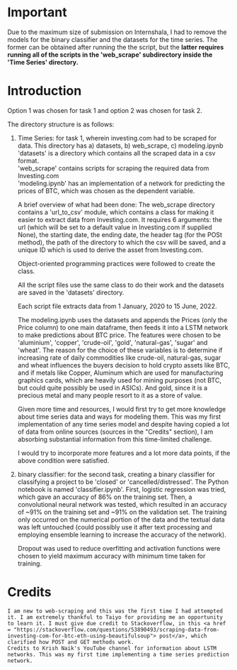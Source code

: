 # Important

 Due to the maximum size of submission on Internshala, I had to remove the models for the binary classifier and the datasets for the time series. The former can be obtained after running the the script, but the <b>latter requires running all of the scripts in the 'web_scrape' subdirectory inside the 'Time Series' directory.</b>

# Introduction

Option 1 was chosen for task 1 and option 2 was chosen for task 2.


The directory structure is as follows:

1. Time Series: for task 1, wherein investing.com had to be scraped for data. This directory has 
    a) datasets, b) web_scrape, c) modeling.ipynb
    <br>'datasets' is a directory which contains all the scraped data in a csv format.
    <br> 'web_scrape' contains scripts for scraping the required data from Investing.com
    <br>'modeling.ipynb' has an implementation of a network for predicting the prices of BTC, which was chosen as the dependent variable.

    A brief overview of what had been done:
    The web_scrape directory contains a 'url_to_csv' module, which contains a class for making it easier to extract data from Investing.com. It requires 6 arguments: the url (which will be set to a default value in Investing.com if supplied None), the starting date, the ending date, the header tag (for the POSt method), the path of the directory to which the csv will be saved, and a unique ID which is used to derive the asset from Investing.com.

    Object-oriented programming practices were followed to create the class.

    All the script files use the same class to do their work and the datasets are saved in the 'datasets' directory.

    Each script file extracts data from 1 January, 2020 to 15 June, 2022.

    The modeling.ipynb uses the datasets and appends the Prices (only the Price column) to one main dataframe, then feeds it into a LSTM network to make predictions about BTC price. The features were chosen to be 'aluminium', 'copper', 'crude-oil', 'gold', 'natural-gas', 'sugar' and 'wheat'. The reason for the choice of these variables is to determine if increasing rate of daily commodities like crude-oil, natural-gas, sugar and wheat influences the buyers decision to hold crypto assets like BTC, and if metals like Copper, Aluminum which are used for manufacturing graphics cards, which are heavily used for mining purposes (not BTC, but could quite possibly be used in ASICs). And gold, since it is a precious metal and many people resort to it as a store of value.
    

    Given more time and resources, I would first try to get more knowledge about time series data and ways for modeling them. This was my first implementation of any time series model and despite having copied a lot of data from online sources (sources in the "Credits" section), I am absorbing substantial information from this time-limited challenge.

    I would try to incorporate more features and a lot more data points, if the above condition were satisfied.


2. binary classifier: for the second task, creating a binary classifier for classifying a project to be 'closed' or 'cancelled/distressed'. The Python notebook is named 'classifier.ipynb'. First, logistic regression was tried, which gave an accuracy of 86% on the training set. Then, a convolutional neural network was tested, which resulted in an accuracy of ~91% on the training set and ~91% on the validation set. The training only occurred on the numerical portion of the data and the textual data was left untouched (could possibly use it after text processing and employing ensemble learning to increase the accuracy of the network). 
    
    Dropout was used to reduce overfitting and activation functions were chosen to yield maximum accuracy with minimum time taken for training.





# Credits
    I am new to web-scraping and this was the first time I had attempted it. I am extremely thankful to Taiyo for providing me an opportunity to learn it. I must give due credit to Stackoverflow, in this <a href = "https://stackoverflow.com/questions/53890493/scraping-data-from-investing-com-for-btc-eth-using-beautifulsoup"> post</a>, which clarified how POST and GET methods work.
    Credits to Krish Naik's YouTube channel for information about LSTM networks. This was my first time implementing a time series prediction network.